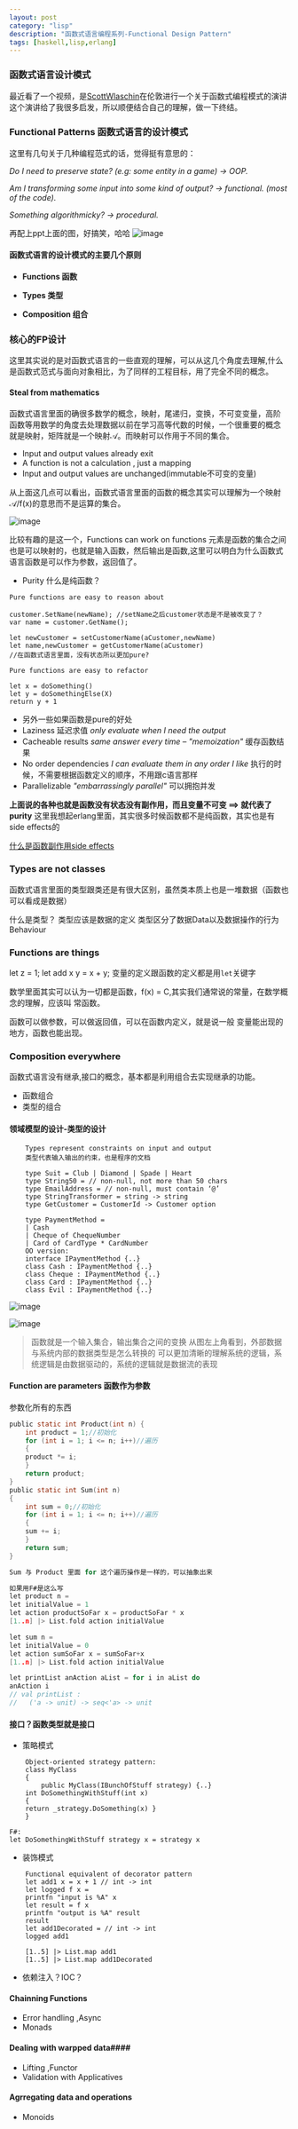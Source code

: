 ```yaml
---
layout: post
category: "lisp"
description: "函数式语言编程系列-Functional Design Pattern"
tags: [haskell,lisp,erlang]
---
```

  
### 函数式语言设计模式 ###
最近看了一个视频，是[ScottWlaschin](URL )在伦敦进行一个关于函数式编程模式的演讲
这个演讲给了我很多启发，所以顺便结合自己的理解，做一下终结。
 
### Functional Patterns 函数式语言的设计模式 ###
这里有几句关于几种编程范式的话，觉得挺有意思的：

_Do I need to preserve state? (e.g: some entity in a game) -> OOP._

_Am I transforming some input into some kind of output? -> functional. (most of the code)._

_Something algorithmicky? -> procedural._

再配上ppt上面的图，好搞笑，哈哈 
![image](/public/img/2015-06-29-函数式编程范式的理解_20150701_000748_2716HYp.png)


#### 函数式语言的设计模式的主要几个原则 ####

+ **Functions   函数** 

+ **Types       类型**

+ **Composition 组合** 

### 核心的FP设计 ###
这里其实说的是对函数式语言的一些直观的理解，可以从这几个角度去理解,什么
是函数式范式与面向对象相比，为了同样的工程目标，用了完全不同的概念。


#### Steal from mathematics ####

函数式语言里面的确很多数学的概念，映射，尾递归，变换，不可变变量，高阶
函数等用数学的角度去处理数据以前在学习高等代数的时候，一个很重要的概念
就是映射，矩阵就是一个映射𝒜。而映射可以作用于不同的集合。


>
+ Input and output values already exit 
+ A function is not a calculation , just a mapping
+ Input and output values are unchanged(immutable不可变的变量)

从上面这几点可以看出，函数式语言里面的函数的概念其实可以理解为一个映射
𝒜/f(x)的意思而不是运算的集合。


![image](/public/img/2015-06-29-函数式编程范式的理解_20150701_174224_2716IZw.png)




比较有趣的是这一个，Functions can work on functions 元素是函数的集合之间
也是可以映射的，也就是输入函数，然后输出是函数,这里可以明白为什么函数式
语言函数是可以作为参数，返回值了。


> 
+ Purity
什么是纯函数？

```
Pure functions are easy to reason about 

customer.SetName(newName); //setName之后customer状态是不是被改变了？
var name = customer.GetName();

let newCustomer = setCustomerName(aCustomer,newName)
let name,newCustomer = getCustomerName(aCustomer) 
//在函数式语言里面，没有状态所以更加pure?

Pure functions are easy to refactor

let x = doSomething()
let y = doSomethingElse(X)
return y + 1
```
>
+ 另外一些如果函数是pure的好处 
+ Laziness 延迟求值
_only evaluate when I need the output_
+ Cacheable results 
_same answer every time – "memoization"_
缓存函数结果
+ No order dependencies 
_I can evaluate them in any order I like_
执行的时候，不需要根据函数定义的顺序，不用跟c语言那样
+ Parallelizable 
_"embarrassingly parallel"_
可以拥抱并发

**上面说的各种也就是函数没有状态没有副作用，而且变量不可变 ==> 就代表了 purity** 
这里我想起erlang里面，其实很多时候函数都不是纯函数，其实也是有side effects的

[什么是函数副作用side effects](https://zh.wikipedia.org/wiki/%E5%87%BD%E6%95%B0%E5%89%AF%E4%BD%9C%E7%94%A8 ) 


### Types are not classes ###
函数式语言里面的类型跟类还是有很大区别，虽然类本质上也是一堆数据（函数也可以看成是数据）

>
什么是类型？ 类型应该是数据的定义
类型区分了数据Data以及数据操作的行为 Behaviour

### Functions are things ###

>
let z = 1;
let add x y = x + y;
变量的定义跟函数的定义都是用`let`关键字

数学里面其实可以认为一切都是函数，f(x) = C,其实我们通常说的常量，在数学概念的理解，应该叫
常函数。

函数可以做参数，可以做返回值，可以在函数内定义，就是说一般
变量能出现的地方，函数也能出现。

### Composition everywhere ###

函数式语言没有继承,接口的概念，基本都是利用组合去实现继承的功能。

+ 函数组合
+ 类型的组合


#### 领域模型的设计-类型的设计 ####


```
    Types represent constraints on input and output 
    类型代表输入输出的约束，也是程序的文档

    type Suit = Club | Diamond | Spade | Heart
    type String50 = // non-null, not more than 50 chars 
    type EmailAddress = // non-null, must contain ‘@’ 
    type StringTransformer = string -> string
    type GetCustomer = CustomerId -> Customer option

    type PaymentMethod =
    | Cash
    | Cheque of ChequeNumber
    | Card of CardType * CardNumber
    OO version:
    interface IPaymentMethod {..} 
    class Cash : IPaymentMethod {..} 
    class Cheque : IPaymentMethod {..} 
    class Card : IPaymentMethod {..}
    class Evil : IPaymentMethod {..}
```

![image](/public/img/2015-06-29-函数式编程范式的理解_20150702_114712_2716HtF.png)


![image](/public/img/2015-06-29-函数式编程范式的理解_20150702_115017_2716U3L.png)

>函数就是一个输入集合，输出集合之间的变换
>从图左上角看到，外部数据与系统内部的数据类型是怎么转换的
可以更加清晰的理解系统的逻辑，系统逻辑是由数据驱动的，系统的逻辑就是数据流的表现
 

#### Function are parameters 函数作为参数 ####
参数化所有的东西


```c
public static int Product(int n) {
    int product = 1;//初始化
    for (int i = 1; i <= n; i++)//遍历
    {
    product *= i; 
    }
    return product;
}
public static int Sum(int n)
{
    int sum = 0;//初始化
    for (int i = 1; i <= n; i++)//遍历
    {
    sum += i; 
    }
    return sum; 
}

Sum 与 Product 里面 for 这个遍历操作是一样的，可以抽象出来

如果用F#是这么写
let product n =
let initialValue = 1
let action productSoFar x = productSoFar * x
[1..n] |> List.fold action initialValue

let sum n =
let initialValue = 0
let action sumSoFar x = sumSoFar+x
[1..n] |> List.fold action initialValue

let printList anAction aList = for i in aList do
anAction i
// val printList :
//   ('a -> unit) -> seq<'a> -> unit
```

#### 接口？函数类型就是接口 ####

+ 策略模式

```
    Object-oriented strategy pattern:
    class MyClass
    {
        public MyClass(IBunchOfStuff strategy) {..}
    int DoSomethingWithStuff(int x)
    {
    return _strategy.DoSomething(x) }
    }

F#:
let DoSomethingWithStuff strategy x = strategy x
```



+ 装饰模式

```
    Functional equivalent of decorator pattern
    let add1 x = x + 1 // int -> int
    let logged f x =
    printfn "input is %A" x
    let result = f x
    printfn "output is %A" result
    result
    let add1Decorated = // int -> int 
    logged add1
    
    [1..5] |> List.map add1
    [1..5] |> List.map add1Decorated
```

+ 依赖注入？IOC？



 




#### Chainning Functions ####
+ Error handling ,Async
+ Monads

#### Dealing with warpped data####
+ Lifting ,Functor
+ Validation with Applicatives

#### Agrregating data and operations ####

+ Monoids
  
